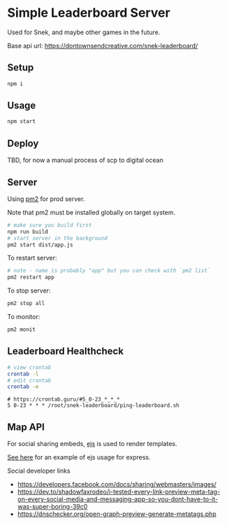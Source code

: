 # Simple Leaderboard Server

Used for Snek, and maybe other games in the future.

Base api url: https://dontownsendcreative.com/snek-leaderboard/

## Setup

```bash
npm i
```

## Usage

```bash
npm start
```

## Deploy

TBD, for now a manual process of scp to digital ocean

## Server

Using [pm2](https://www.npmjs.com/package/pm2) for prod server.

Note that pm2 must be installed globally on target system.

```bash
# make sure you build first
npm run build
# start server in the background
pm2 start dist/app.js
```

To restart server:

```bash
# note - name is probably "app" but you can check with `pm2 list`
pm2 restart app
```

To stop server:

```bash
pm2 stop all
```

To monitor:

```bash
pm2 monit
```


## Leaderboard Healthcheck

```bash
# view crontab
crontab -l
# edit crontab
crontab -e
```

```
# https://crontab.guru/#5_0-23_*_*_*
5 0-23 * * * /root/snek-leaderboard/ping-leaderboard.sh
```


## Map API

For social sharing embeds, [ejs](https://www.npmjs.com/package/ejs) is used to render templates.

[See here](https://github.com/mde/ejs/tree/main/examples/express) for an example of ejs usage for express.


Social developer links
- https://developers.facebook.com/docs/sharing/webmasters/images/
- https://dev.to/shadowfaxrodeo/i-tested-every-link-preview-meta-tag-on-every-social-media-and-messaging-app-so-you-dont-have-to-it-was-super-boring-39c0
- https://dnschecker.org/open-graph-preview-generate-metatags.php
